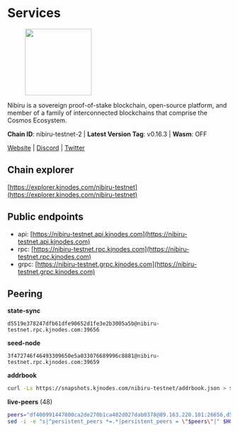 # Services

<figure><img src="https://raw.githubusercontent.com/kj89/testnet_manuals/main/pingpub/logos/nibiru.png" width="150" alt=""><figcaption></figcaption></figure>

Nibiru is a sovereign proof-of-stake blockchain, open-source platform,  and member of a family of interconnected blockchains that comprise the Cosmos Ecosystem.

**Chain ID**: nibiru-testnet-2 | **Latest Version Tag**: v0.16.3 | **Wasm**: OFF

[Website](https://nibiru.fi) | [Discord](https://discord.gg/nibiru) | [Twitter](https://twitter.com/NibiruChain)




## Chain explorer
[https://explorer.kjnodes.com/nibiru-testnet](https://explorer.kjnodes.com/nibiru-testnet)

## Public endpoints

* api: [https://nibiru-testnet.api.kjnodes.com](https://nibiru-testnet.api.kjnodes.com)
* rpc: [https://nibiru-testnet.rpc.kjnodes.com](https://nibiru-testnet.rpc.kjnodes.com)
* grpc: [https://nibiru-testnet.grpc.kjnodes.com](https://nibiru-testnet.grpc.kjnodes.com)

## Peering

**state-sync**

```text
d5519e378247dfb61dfe90652d1fe3e2b3005a5b@nibiru-testnet.rpc.kjnodes.com:39656
```

**seed-node**

```text
3f472746f46493309650e5a033076689996c8881@nibiru-testnet.rpc.kjnodes.com:39659
```

**addrbook**
```bash
curl -Ls https://snapshots.kjnodes.com/nibiru-testnet/addrbook.json > $HOME/.nibid/config/addrbook.json
```

**live-peers** (48)
```bash
peers="df400991447800ca2de270b1ca402d027dab0378@89.163.220.101:26656,d5519e378247dfb61dfe90652d1fe3e2b3005a5b@65.109.68.190:39656,a422bbf59756a9584ddc6f97a8b96bb15b596db7@34.73.61.37:26656,e55d8746ad30e0d11ebe0aa3792c46713375edcc@135.181.2.104:26656,09c05898d64d2ec387e27ae3e1029a2f53a2a1dc@155.133.22.109:26656,3939da5da8d8a31e6af2cb6d7bdcb222ff2487eb@65.109.14.69:39656,92845d4150aaf87fc1a6f4a53d8fe545ae44fc9d@86.48.16.205:39656,d7185d6b0d6a7dbe8c45e1fddfa0165dfdba01c0@38.242.150.132:39656,c7f3b61275dc16993c39a1ebc9f6cb5895d11d56@148.251.43.226:15656,0a7257f77c3c3176bbc69d548f183abe8c2aa4de@84.46.247.0:26656,39429c00e9d451a5a449deec38067bea37a8e43c@164.92.122.128:26656,2e2a71b2fc86986a7940df724ce100c45cca3649@66.94.104.184:26657,0caedae543d21fe055dbabc195225b38a48951cd@173.249.0.229:26656,caaee9953faa9962abb256d5db10a0bd8d4edffb@51.159.187.67:26656,a94ef19317c0b592cc3d6ac10501d0f4fc099d47@85.173.113.198:21656,d2b6baed49aa475eb6ec5958bfbca30a61363b86@154.53.52.212:26657,f978d2dde4b300037c7d2bccb47af9998045bc68@146.0.41.65:39656,9e4cbbf1ae74859df3a4f1a3579bb52b09ce26f0@167.86.76.166:26656,5c82a3689d4af7a89a98451fb852e9759cdb1e8a@207.180.241.98:26656,719e5c2c79f027c65514d70e0f08d754119a6f0c@45.10.154.246:26656,d40bd2a7a5d3dc525e66be78a2bdaf1ff0bc1957@95.214.55.25:29656,cf29df0bc1d8a1d9053d7dc6bd7b8ee69b3021cc@51.89.47.31:26656,656465577c4a24380265725e17bffcd13816d6bc@84.46.246.196:26656,24016cec78971d7ecae24fd99ac16655e6332eb8@66.94.102.176:26657,8213f67d6cdeaf11742f5d454d4d687023ef2941@5.9.61.237:21656,fc1ed6152c28a8da7c7cc50117a412291cf3894e@194.163.140.212:26656,09de7d3f5acc5e421247a582aa50d601571415fb@38.242.202.200:26656,5c2a752c9b1952dbed075c56c600c3a79b58c395@195.3.220.140:27046,73c2805511a8fb700eae740299005c2ff33ec855@45.89.127.44:26656,0c3c0b937a1f8054794cacd744bf1a13b341508b@113.53.82.252:36656,aa3261d279f300aad20cb30262c910884c3a5b05@178.20.41.240:26656,c57ae4c7b1d004bdc034036bad5954900d23c15b@82.208.22.117:26656,fe5a3ffcbf6d5958a107ba1e5e8497096b98b863@75.119.153.120:39656,8b756040ccbd18d81f1c45f05bc183dd7ebaeb59@35.210.143.143:26656,92e6a5c389e6b27ae52ab3d9c737e7f92ef01e07@89.163.219.90:26656,80b31994a527198278d565d036cda60ce313e0f3@194.180.176.54:26656,62f26443c930a02f3e166b9db4ecd37b65b042f2@49.12.8.255:26656,fd274e8c17b4db13d67be3ef24d7a6c73caa8075@38.242.252.49:26656,073cc8f7e9c414a76d29167a123bc5570cd79c49@217.79.178.127:26656,a575313137ddc0dae09fc79ad5558f2ca25867af@199.175.98.114:26656,0a603e47f24252b2a96d734913f83190c9627f45@46.4.50.247:39656,a0dfb52b7240e25f0522b0f2a87fbb0e68c4922d@185.135.137.245:26656,32c587c3d9329e6c13c5cd7797eb46b30b628bca@91.107.132.237:26656,1edd1232fe59fd00a13bfdd9ac273e48b20f11c3@65.108.231.124:12656,e579409f763fb945569c8d04f0f3257607ab88af@38.242.242.23:26656,85ea7dbcf6c0f35bdb42fb645ce579d9438ed76e@88.99.13.85:26656,5a868d18a5046b715ee726a45b680a68f92bafcb@149.102.136.149:27656,d80db766e50352eac8c54ce5b680e7debae01f15@146.158.65.215:26656"
sed -i -e "s|^persistent_peers *=.*|persistent_peers = \"$peers\"|" $HOME/.nibid/config/config.toml
```
